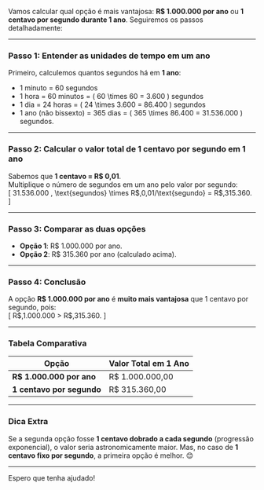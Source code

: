 Vamos calcular qual opção é mais vantajosa: **R$ 1.000.000 por ano** ou **1 centavo por segundo durante 1 ano**. Seguiremos os passos detalhadamente:

---

### **Passo 1: Entender as unidades de tempo em um ano**
Primeiro, calculemos quantos segundos há em **1 ano**:
- 1 minuto = 60 segundos  
- 1 hora = 60 minutos = \( 60 \times 60 = 3.600 \) segundos  
- 1 dia = 24 horas = \( 24 \times 3.600 = 86.400 \) segundos  
- 1 ano (não bissexto) = 365 dias = \( 365 \times 86.400 = 31.536.000 \) segundos.

---

### **Passo 2: Calcular o valor total de 1 centavo por segundo em 1 ano**
Sabemos que **1 centavo = R$ 0,01**.  
Multiplique o número de segundos em um ano pelo valor por segundo:  
\[
31.536.000 \, \text{segundos} \times R\$\,0,01/\text{segundo} = R\$\,315.360.
\]

---

### **Passo 3: Comparar as duas opções**
- **Opção 1**: R$ 1.000.000 por ano.  
- **Opção 2**: R$ 315.360 por ano (calculado acima).  

---

### **Passo 4: Conclusão**
A opção **R$ 1.000.000 por ano** é **muito mais vantajosa** que 1 centavo por segundo, pois:  
\[
R\$\,1.000.000 > R\$\,315.360.
\]

---

### **Tabela Comparativa**
| Opção                  | Valor Total em 1 Ano  |
|------------------------|-----------------------|
| **R$ 1.000.000 por ano** | R$ 1.000.000,00       |
| **1 centavo por segundo** | R$ 315.360,00         |

---

### **Dica Extra**
Se a segunda opção fosse **1 centavo dobrado a cada segundo** (progressão exponencial), o valor seria astronomicamente maior. Mas, no caso de **1 centavo fixo por segundo**, a primeira opção é melhor. 😊

---

Espero que tenha ajudado!